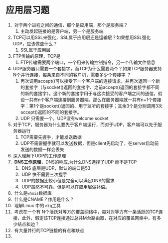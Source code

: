 # 应用层习题

1.  对于两个进程之间的通信，那个是应用端，那个是服务端？
   1. 主动发起链接的是客户端，另一个是服务端
2. TCP可以用SSL来强化，SSL属于应用层还是运输层？如果想用SSL强化UDP，应该做些什么？
   1. SSL属于应用层
3. FTP传输的原理，TCP是
   1. FTP传输需要两个端口，一个用来传输控制指令，另一个传输文件信息
4. UDP服务器只需要一个套接字，而TCP为什么需要两个？如果TCP服务器支持N个并行连接，每条来自不同的客户机，需要多少个套接字 ？
   1. 再次调用accept()可以接受下一个客户端的连接请求，并再次返回一个新的套接字（与socket()返回的套接字、之前accept()返回的套接字都不同的新的套接字）。这个新的套接字用于与这次接受的客户端之间的通信。假设一共有n个客户端连接到服务器端。那么在服务器端就一共有n+1个套接字：第1个是socket()返回的、用于监听的套接字；其余3个是分别调用3次accept()返回的不同的套接字。
   2. UDP 只需要一个，UDP没有welcome socket
5. 对于TCP，服务器为什么要先于客户端运行，而对于UDP，客户端可以先于服务器运行
   1. TCP需要先握手，才能发送数据
   2. UDP不需要握手就可以发送数据，但是client先启动了，在server启动前发送的数据一样会丢失
6. 深入理解下UDP的工作原理
7.  **DNS工作原理**，DNS的响应,为什么DNS选择了UDP 而不是TCP
    1.  DNS 底层是UDP，默认的端口是53
    2.  UDP 快不需要三次握手
    3.  UDP的数据比较小但是完全可以满足DNS的需求
    4.  UDP虽然不可靠，但是可以在应用层做补偿。
8.  什么是`whois`数据库
9.  什么是CNAME？作用是什么？
10.  理解Linux 中的 `dig`工具
11.  考虑在一个有 N个活跃对等方的覆盖网络中，每对对等方有一条活跃的TCP连接，此外，假定该TCP连接通过总共M台路由器，在对应的覆盖网络中，有多少结点和边？
12.  有大量并行的TCP链接的有点和缺点
13.  